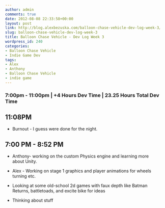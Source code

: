 ```yaml
---
author: admin
comments: true
date: 2012-08-08 22:33:58+00:00
layout: post
link: http://blog.alexbezuska.com/balloon-chase-vehicle-dev-log-week-3/
slug: balloon-chase-vehicle-dev-log-week-3
title: Balloon Chase Vehicle - Dev Log Week 3
wordpress_id: 240
categories:
- Balloon Chase Vehicle
- Indie Game Dev
tags:
- Alex
- Anthony
- Balloon Chase Vehicle
- indie game
---
```


###  7:00pm - 11:00pm | +4 Hours Dev Time | 23.25 Hours Total Dev Time 





## 11:08PM





	
  * Burnout - I guess were done for the night.

     




## 7:00 PM - 8:52 PM





	
  * Anthony- working on the custom Physics engine and learning more about Unity.

        
  * Alex - Working on stage 1 graphics and player animations for wheels turning etc.

	
  * Looking at some old-school 2d games with faux depth like Batman Returns, battletoads, and excite bike for ideas

	
  * Thinking about stuff


